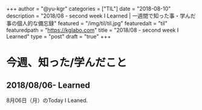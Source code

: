+++
author = "@yu-kgr"
categories = ["TIL"]
date = "2018-08-10"
description = "2018/08 - second week I Learned | 一週間で知った事・学んだ事の個人的な備忘録"
featured = "/img/til/til.jpg"
featuredalt = "til"
featuredpath = "https://kglabo.com"
title = "2018/08 - second week I Learned"
type = "post"
draft = "true"
+++

# 今週、知った/学んだこと

<!-- tags = [""] -->

## 2018/08/06- Learned

8月06日（月）のToday I Leaned.
